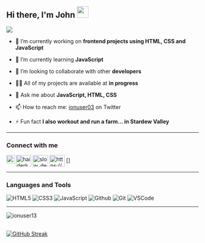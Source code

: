 <h2>Hi there, I'm John <img src="https://raw.githubusercontent.com/MartinHeinz/MartinHeinz/master/wave.gif" width="30px"></h2>

![](https://readme-typing-svg.herokuapp.com?font=Sriracha&color=A020F0&lines=I'm+a+Front+-end+Developer)


- 🔭 I’m currently working on **frontend projects using HTML, CSS and JavaScript**

- 🌱 I’m currently learning **JavaScript**

- 💞️ I’m looking to collaborate with other **developers**

- 👨‍💻 All of my projects are available at **in progress**

- 💬 Ask me about **JavaScript, HTML, CSS**

- 📫 How to reach me: [ionuser03](https://twitter.com/ionuser03) on Twitter 

- ⚡ Fun fact **I also workout and run a farm... in Stardew Valley**

---

### Connect with me

<p align="left">
<a href="https://dev.to/ionuser13" target="_blank"><img align="center" src="https://cdn.jsdelivr.net/npm/simple-icons@3.0.1/icons/dev-dot-to.svg" alt="haiderkh1" height="30" width="40" /></a>
<a href="https://twitter.com/ionuser03" target="_blank"><img align="center" src="https://raw.githubusercontent.com/rahuldkjain/github-profile-readme-generator/master/src/images/icons/Social/twitter.svg" alt="slow_developer" height="30" width="40" /></a>
<a href="https://www.linkedin.com/in/john-f-chacpi-marchena-b9a48222b/" target="_blank"><img align="center" src="https://raw.githubusercontent.com/rahuldkjain/github-profile-readme-generator/master/src/images/icons/Social/linked-in-alt.svg" alt="https://www.linkedin.com/in/haider-khan-1ab81a193/" height="30" width="40" /></a>
<a href="https://medium.com/@johnchacpi479">[<img align="left" alt="Souarvdey777 | Medium" width="22px" src="https://cdn.jsdelivr.net/npm/simple-icons@v3/icons/medium.svg"/>]</a>

</p>

---

### Languages and Tools

![HTML5](https://img.shields.io/badge/HTML5-E34F26?style=for-the-badge&logo=html5&logoColor=white)
![CSS3](https://img.shields.io/badge/CSS3-1572B6?style=for-the-badge&logo=css3&logoColor=white)
![JavaScript](https://img.shields.io/badge/JavaScript-F7DF1E?style=for-the-badge&logo=javascript&logoColor=black)
![Github](https://img.shields.io/badge/GitHub-100000?style=for-the-badge&logo=github&logoColor=white)
![Git](https://img.shields.io/badge/-Git-F05032?style=for-the-badge&logo=git&logoColor=white)
![VSCode](https://img.shields.io/badge/-Visual%20Studio%20Code-0078d7?style=for-the-badge&logo=visualstudiocode&logoColor=white)

---

<p><img align="left" src="https://github-readme-stats.vercel.app/api/top-langs?username=ionuser13&&show_icons=true&title_color=ffffff&icon_color=bb2acf&text_color=daf7dc&bg_color=151515" alt="ionuser13" /></p>

<br/>
<br/>

[![GitHub Streak](http://github-readme-streak-stats.herokuapp.com?user=ionuser13&theme=vision-friendly-dark)](https://git.io/streak-stats)
<!---
ionuser13/ionuser13 is a ✨ special ✨ repository because its `README.md` (this file) appears on your GitHub profile.
You can click the Preview link to take a look at your changes.
--->
